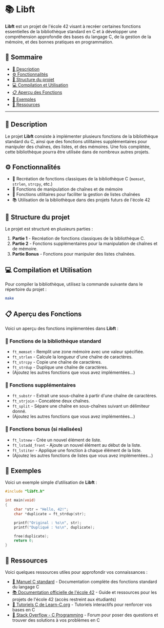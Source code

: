 # 📚 Libft

**Libft** est un projet de l'école 42 visant à recréer certaines fonctions essentielles de la bibliothèque standard en C et à développer une compréhension approfondie des bases du langage C, de la gestion de la mémoire, et des bonnes pratiques en programmation.

## 📑 Sommaire
- [📘 Description](#description)
- [⚙️ Fonctionnalités](#fonctionnalités)
- [📂 Structure du projet](#structure-du-projet)
- [💻 Compilation et Utilisation](#compilation-et-utilisation)
- [📋 Aperçu des Fonctions](#aperçu-des-fonctions)
- [📝 Exemples](#exemples)
- [🔗 Ressources](#ressources)

---

## 📘 Description

Le projet **Libft** consiste à implémenter plusieurs fonctions de la bibliothèque standard du C, ainsi que des fonctions utilitaires supplémentaires pour manipuler des chaînes, des listes, et des mémoires. Une fois complétée, cette bibliothèque pourra être utilisée dans de nombreux autres projets.

## ⚙️ Fonctionnalités

- 🔧 Recréation de fonctions classiques de la bibliothèque C (`memset`, `strlen`, `strcpy`, etc.)
- 🧵 Fonctions de manipulation de chaînes et de mémoire
- 📜 Fonctions utilitaires pour faciliter la gestion de listes chaînées
- 📚 Utilisation de la bibliothèque dans des projets futurs de l'école 42

## 📂 Structure du projet

Le projet est structuré en plusieurs parties :

1. **Partie 1** - Recréation de fonctions classiques de la bibliothèque C.
2. **Partie 2** - Fonctions supplémentaires pour la manipulation de chaînes et de mémoire.
3. **Partie Bonus** - Fonctions pour manipuler des listes chaînées.

## 💻 Compilation et Utilisation

Pour compiler la bibliothèque, utilisez la commande suivante dans le répertoire du projet :

```bash
make
```
## 📋 Aperçu des Fonctions

Voici un aperçu des fonctions implémentées dans **Libft** :

### 🔹 Fonctions de la bibliothèque standard

- `ft_memset` - Remplit une zone mémoire avec une valeur spécifiée.
- `ft_strlen` - Calcule la longueur d'une chaîne de caractères.
- `ft_strcpy` - Copie une chaîne de caractères.
- `ft_strdup` - Duplique une chaîne de caractères.
- (Ajoutez les autres fonctions que vous avez implémentées...)

### 🔹 Fonctions supplémentaires

- `ft_substr` - Extrait une sous-chaîne à partir d'une chaîne de caractères.
- `ft_strjoin` - Concatène deux chaînes.
- `ft_split` - Sépare une chaîne en sous-chaînes suivant un délimiteur donné.
- (Ajoutez les autres fonctions que vous avez implémentées...)

### 🔹 Fonctions bonus (si réalisées)

- `ft_lstnew` - Crée un nouvel élément de liste.
- `ft_lstadd_front` - Ajoute un nouvel élément au début de la liste.
- `ft_lstiter` - Applique une fonction à chaque élément de la liste.
- (Ajoutez les autres fonctions de listes que vous avez implémentées...)

## 📝 Exemples

Voici un exemple simple d’utilisation de **Libft** :

```c
#include "libft.h"

int main(void)
{
    char *str = "Hello, 42!";
    char *duplicate = ft_strdup(str);

    printf("Original : %s\n", str);
    printf("Dupliqué : %s\n", duplicate);

    free(duplicate);
    return 0;
}
```
## 🔗 Ressources

Voici quelques ressources utiles pour approfondir vos connaissances :

- [📘 Manuel C standard](https://man7.org/linux/man-pages/dir_section_3.html) - Documentation complète des fonctions standard du langage C
- [📚 Documentation officielle de l'école 42](https://projects.intra.42.fr) - Guide et ressources pour les projets de l'école 42 (accès restreint aux étudiants)
- [📖 Tutoriels C de Learn-C.org](https://www.learn-c.org/) - Tutoriels interactifs pour renforcer vos bases en C
- [📜 Stack Overflow - C Programming](https://stackoverflow.com/questions/tagged/c) - Forum pour poser des questions et trouver des solutions à vos problèmes en C


